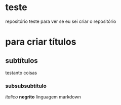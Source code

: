 # teste
repositório teste para ver se eu sei criar o repositório
# para criar títulos
## subtítulos

testanto coisas 

### subsubsubtítulo
*italico*
**negrito**
linguagem markdown
